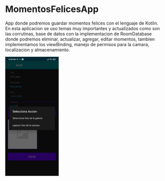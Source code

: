 # MomentosFelicesApp
App donde podremos guardar momentos felices con el lenguaje de Kotlin. En esta aplicacion se uso temas muy importantes y actualizados como
son las corrutinas, base de datos con la implementacion de RoomDatabase donde podremos eliminar, actualizar, agregar, editar momentos, tambien implementamos los viewBinding, manejo de permisos para la camara, localizacion y almacenamiento.


<img align="center" height="380" src="https://github.com/JuanSebastian07/MomentosFelicesApp/blob/main/Screenshots/Momentos.gif">

